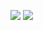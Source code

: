 ![](http://github-profile-summary-cards.vercel.app/api/cards/profile-details?username=LexusAlex&theme=react) 
![](http://github-profile-summary-cards.vercel.app/api/cards/stats?username=lexusalex&theme=react) 
 
